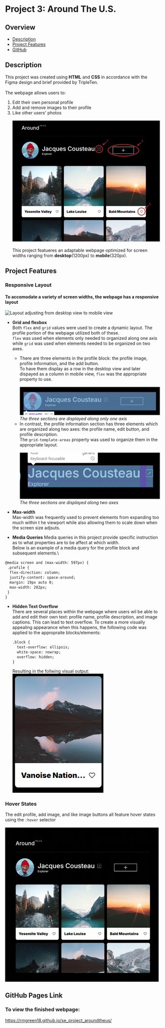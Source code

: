 # Project 3: Around The U.S.

## Overview  

* [Description](#description)
* [Project Features](#project-features)
* [GitHub](#github-pages-link)
  
## Description
  
This project was created using **HTML** and **CSS** in accordance with the Figma design and brief provided by TripleTen. \
\
The webpage allows users to:

1. Edit their own personal profile
2. Add and remove images to their profile
3. Like other users' photos
\
\
![Webpage user actions](./images/readme-images/description__webpage-actions.png)
\
\
This project featueres an adaptable webpage optimized for screen widths ranging from **desktop**(1200px) to **mobile**(320px). 

## Project Features   
### Responsive Layout
#### To accomodate a variety of screen widths, the webpage has a responsive layout
<img alt="Layout adjusting from desktop view to mobile view" src="./images/readme-images/responsive-layout.gif" width="500" height="500"/>

  * **Grid and flexbox** \
    Both ```flex``` and ```grid``` values were used to create a dynamic layout. The profile portion of the webpage utilized both of these. \
     ```flex``` was used when elements only needed to organized along one axis while ```grid``` was used when elements needed to be organized on two axes. 
      - There are three elements in the profile block: the profile image, profile information, and the add button.\
        To have them display as a row in the desktop view and later dispayed as a column in mobile view, ```flex``` was the appropriate property to use.\
        \
        ![profile flex layout](./images/readme-images/features__responsive-flex.png) \
        *The three sections are displayed along only one axis*      
      - In contrast, the profile information section has three elements which are organized along two axes: the profile name, edit button, and profile description. \
        The ```grid-template-areas``` property was used to organize them in the appropriate layout. \
        \
        ![profile information grid layout](./images/readme-images/features__responsive-grid.png)\
        *The three sections are displayed along two axes* 

  * **Max-width** \
    Max-width was frequently used to prevent elements from expanding too much within t he viewport while also allowing them to scale down when the screen size adjsuts.
    
  * **Media Queries**
  Media queries in this project provide specific instruction as to what properties are to be affect at which width.\
  Below is an example of a media query for the profile block and subsequent elements.\

```
@media screen and (max-width: 597px) {
 .profile {
  flex-direction: column;
  justify-content: space-around;
  margin: 19px auto 0;
  max-width: 282px;
 }
}
 ```
  * **Hidden Text Overflow** \
    There are several places within the webpage where users wil be able to add and edit their own text: profile name, profile description, and image captions. This can lead to text overflow. To create a more visually appealing appearance when this happens, the following code was applied to the appropraite blocks/elements:

    ```
    .block {
      text-overflow: ellipsis;
      white-space: nowrap;
      overflow: hidden;
    }
    ```
    Resulting in the follwing visual output:\
    ![Card image caption text overflow hidden with ellipsis](./images/readme-images/features__hidden-text.png)

  ### Hover States 
  The edit profile, add image, and like image buttons all feature hover states using the ```:hover``` selector \
  \
  <img src="./images/readme-images/responsive-layout__hover.gif" width="500" height="500"/>

## GitHub Pages Link
### To view the finished webpage:
https://rmgreen18.github.io/se_project_aroundtheus/ 

